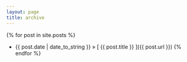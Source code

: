 ```yaml
---
layout: page
title: archive
---
```


<!-- # blog posts -->

{% for post in site.posts %}
  * {{ post.date | date_to_string }} &raquo; [ {{ post.title }} ]({{ post.url }})
{% endfor %}